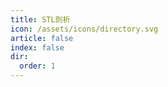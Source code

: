 ```yaml
---
title: STL剖析
icon: /assets/icons/directory.svg
article: false
index: false
dir:
  order: 1
---
```


<Catalog />
